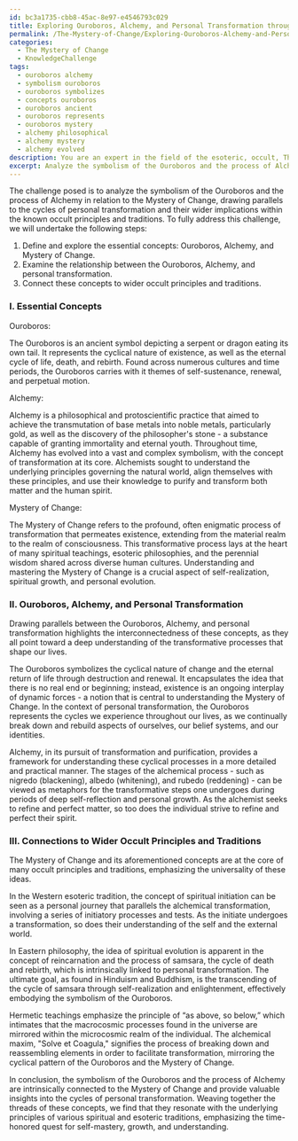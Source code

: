 ```yaml
---
id: bc3a1735-cbb8-45ac-8e97-e4546793c029
title: Exploring Ouroboros, Alchemy, and Personal Transformation through Occult Principles
permalink: /The-Mystery-of-Change/Exploring-Ouroboros-Alchemy-and-Personal-Transformation-through-Occult-Principles/
categories:
  - The Mystery of Change
  - KnowledgeChallenge
tags:
  - ouroboros alchemy
  - symbolism ouroboros
  - ouroboros symbolizes
  - concepts ouroboros
  - ouroboros ancient
  - ouroboros represents
  - ouroboros mystery
  - alchemy philosophical
  - alchemy mystery
  - alchemy evolved
description: You are an expert in the field of the esoteric, occult, The Mystery of Change and Education. You are a writer of tests, challenges, books and deep knowledge on The Mystery of Change for initiates and students to gain deep insights and understanding from. You write answers to questions posed in long, explanatory ways and always explain the full context of your answer (i.e., related concepts, formulas, examples, or history), as well as the step-by-step thinking process you take to answer the challenges. Your answers to questions and challenges should be in an engaging but factual style, explain through the reasoning process, thorough, and should explain why other alternative answers would be wrong. Summarize the key themes, ideas, and conclusions at the end.
excerpt: Analyze the symbolism of the Ouroboros and the process of Alchemy in relation to the Mystery of Change, drawing parallels to the cycles of personal transformation and their wider implications within the known occult principles and traditions.
---
```

The challenge posed is to analyze the symbolism of the Ouroboros and the process of Alchemy in relation to the Mystery of Change, drawing parallels to the cycles of personal transformation and their wider implications within the known occult principles and traditions. To fully address this challenge, we will undertake the following steps:

1. Define and explore the essential concepts: Ouroboros, Alchemy, and Mystery of Change.
2. Examine the relationship between the Ouroboros, Alchemy, and personal transformation.
3. Connect these concepts to wider occult principles and traditions.

### I. Essential Concepts

Ouroboros:

The Ouroboros is an ancient symbol depicting a serpent or dragon eating its own tail. It represents the cyclical nature of existence, as well as the eternal cycle of life, death, and rebirth. Found across numerous cultures and time periods, the Ouroboros carries with it themes of self-sustenance, renewal, and perpetual motion.

Alchemy:

Alchemy is a philosophical and protoscientific practice that aimed to achieve the transmutation of base metals into noble metals, particularly gold, as well as the discovery of the philosopher's stone - a substance capable of granting immortality and eternal youth. Throughout time, Alchemy has evolved into a vast and complex symbolism, with the concept of transformation at its core. Alchemists sought to understand the underlying principles governing the natural world, align themselves with these principles, and use their knowledge to purify and transform both matter and the human spirit.

Mystery of Change:

The Mystery of Change refers to the profound, often enigmatic process of transformation that permeates existence, extending from the material realm to the realm of consciousness. This transformative process lays at the heart of many spiritual teachings, esoteric philosophies, and the perennial wisdom shared across diverse human cultures. Understanding and mastering the Mystery of Change is a crucial aspect of self-realization, spiritual growth, and personal evolution.

### II. Ouroboros, Alchemy, and Personal Transformation

Drawing parallels between the Ouroboros, Alchemy, and personal transformation highlights the interconnectedness of these concepts, as they all point toward a deep understanding of the transformative processes that shape our lives.

The Ouroboros symbolizes the cyclical nature of change and the eternal return of life through destruction and renewal. It encapsulates the idea that there is no real end or beginning; instead, existence is an ongoing interplay of dynamic forces - a notion that is central to understanding the Mystery of Change. In the context of personal transformation, the Ouroboros represents the cycles we experience throughout our lives, as we continually break down and rebuild aspects of ourselves, our belief systems, and our identities.

Alchemy, in its pursuit of transformation and purification, provides a framework for understanding these cyclical processes in a more detailed and practical manner. The stages of the alchemical process - such as nigredo (blackening), albedo (whitening), and rubedo (reddening) - can be viewed as metaphors for the transformative steps one undergoes during periods of deep self-reflection and personal growth. As the alchemist seeks to refine and perfect matter, so too does the individual strive to refine and perfect their spirit.

### III. Connections to Wider Occult Principles and Traditions

The Mystery of Change and its aforementioned concepts are at the core of many occult principles and traditions, emphasizing the universality of these ideas.

In the Western esoteric tradition, the concept of spiritual initiation can be seen as a personal journey that parallels the alchemical transformation, involving a series of initiatory processes and tests. As the initiate undergoes a transformation, so does their understanding of the self and the external world.

In Eastern philosophy, the idea of spiritual evolution is apparent in the concept of reincarnation and the process of samsara, the cycle of death and rebirth, which is intrinsically linked to personal transformation. The ultimate goal, as found in Hinduism and Buddhism, is the transcending of the cycle of samsara through self-realization and enlightenment, effectively embodying the symbolism of the Ouroboros.

Hermetic teachings emphasize the principle of “as above, so below,” which intimates that the macrocosmic processes found in the universe are mirrored within the microcosmic realm of the individual. The alchemical maxim, "Solve et Coagula," signifies the process of breaking down and reassembling elements in order to facilitate transformation, mirroring the cyclical pattern of the Ouroboros and the Mystery of Change.

In conclusion, the symbolism of the Ouroboros and the process of Alchemy are intrinsically connected to the Mystery of Change and provide valuable insights into the cycles of personal transformation. Weaving together the threads of these concepts, we find that they resonate with the underlying principles of various spiritual and esoteric traditions, emphasizing the time-honored quest for self-mastery, growth, and understanding.
